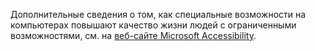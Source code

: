Дополнительные сведения о том, как специальные возможности на компьютерах повышают качество жизни людей с ограниченными возможностями, см. на [веб-сайте Microsoft Accessibility](http://go.microsoft.com/fwlink/?LinkId=8431).